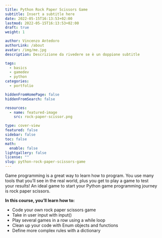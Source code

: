 ```yaml
---
title: Python Rock Paper Scissors Game
subtitle: Insert a subtitle here
date: 2022-05-15T16:13:53+02:00
lastmod: 2022-05-15T16:13:53+02:00
draft: true
weight: 1

author: Vincenzo Antedoro
authorLink: /about
avatar: /img/me.jpg
description: Descrizione da rivedere se è un doppione subtitle

tags:
  - basics
  - gamedev
  - python
categories:
  - portfolio

hiddenFromHomePage: false
hiddenFromSearch: false

resources:
  - name: featured-image
    src: rock-paper-scissor.png

type: cover-view
featured: false
sidebar: false
toc: false
math:
  enable: false
lightgallery: false
license: ""
slug: python-rock-paper-scissors-game
---
```


Game programming is a great way to learn how to program. You use many tools that you’ll see in the real world, plus you get to play a game to test your results! An ideal game to start your Python game programming journey is rock paper scissors.

**In this course, you’ll learn how to:**

- Code your own rock paper scissors game
- Take in user input with input()
- Play several games in a row using a while loop
- Clean up your code with Enum objects and functions
- Define more complex rules with a dictionary

